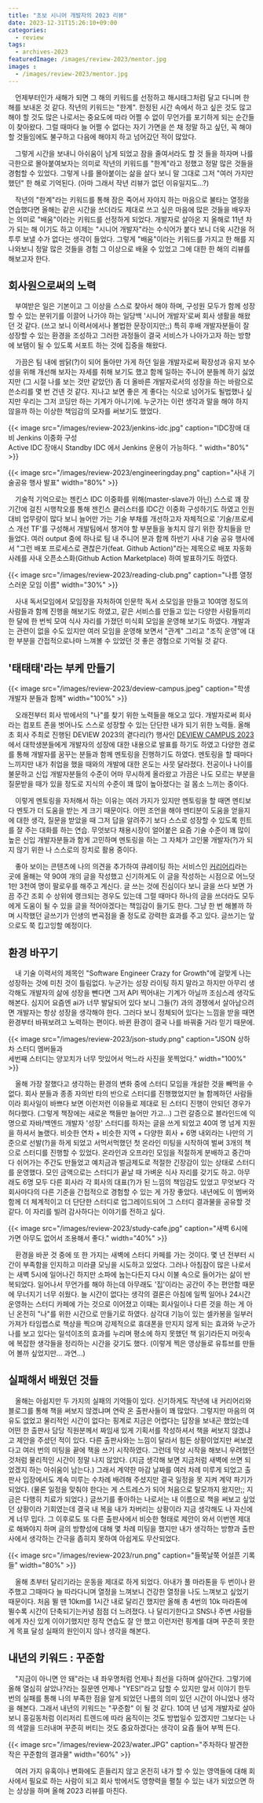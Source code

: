 ```yaml
---
title: "초보 시니어 개발자의 2023 리뷰"
date: 2023-12-31T15:26:10+09:00
categories:
  - review
tags:
  - archives-2023
featuredImage: /images/review-2023/mentor.jpg
images :
  - /images/review-2023/mentor.jpg
---
```



　언제부터인가 새해가 되면 그 해의 키워드를 선정하고 해시태그처럼 달고 다니며 한 해를 보내온 것 같다. 작년의 키워드는 "한계". 한정된 시간 속에서 하고 싶은 것도 많고 해야 할 것도 많은 나로서는 중요도에 따라 어쩔 수 없이 무언가를 포기하게 되는 순간들이 찾아왔다. 그럴 때마다 늘 어쩔 수 없다는 자기 가면을 쓴 채 정말 하고 싶던, 꼭 해야 할 것들임에도 불구하고 다음에 해야지 하고 넘어갔던 적이 많았다. 

　그렇게 시간을 보내니 아쉬움이 남게 되었고 잠을 줄여서라도 할 것 들을 하자며 나를 극한으로 몰아붙여보자는 의미로 작년의 키워드를 "한계"라고 정했고 정말 많은 것들을 경험할 수 있었다. 그렇게 나를 몰아붙이는 삶을 살다 보니 말 그대로 그저 "여러 가지만 했던" 한 해로 기억된다. (아마 그래서 작년 리뷰가 없던 이유일지도...?)

　작년의 "한계"라는 키워드를 통해 잠은 죽어서 자야지 하는 마음으로 불타는 열정을 연습했다면 올해는 같은 시간을 쓰더라도 제대로 쓰고 싶은 마음에 많은 것들을 배우자는 의미로 "배움"이라는 키워드를 선정하게 되었다. 개발자로 살아온 지 올해로 11년 차가 되는 해 이기도 하고 이제는 "시니어 개발자"라는 수식어가 붙다 보니 더욱 시간을 허투루 보낼 수가 없다는 생각이 들었다. 그렇게 "배움"이라는 키워드를 가지고 한 해를 지나와보니 정말 많은 것들을 경험 그 이상으로 배울 수 있었고 그에 대한 한 해의 리뷰를 해보고자 한다. 

## 회사원으로써의 노력
　부여받은 일은 기본이고 그 이상을 스스로 찾아서 해야 하며, 구성원 모두가 함께 성장할 수 있는 분위기를 이끌어 나가야 하는 일당백 '시니어 개발자'로써 회사 생활을 해왔던 것 같다. (쓰고 보니 이력서에서나 볼법한 문장이지만;;) 특히 후배 개발자분들이 잘 성장할 수 있는 환경을 조성하고 그러한 과정들이 결국 서비스가 나아가고자 하는 방향에 보탬이 될 수 있도록 서포트 하는 것에 집중을 해왔다.

　가끔은 팀 내에 쌈닭(?)이 되어 돌아만 가게 하던 일을 개발자로써 확장성과 유지 보수성을 위해 개선해 보자는 자세를 취해 보기도 했고 함께 일하는 주니어 분들께 하기 싫었지만 (그 시절 나를 보는 것만 같았던) 좀 더 올바른 개발자로서의 성장을 하는 바람으로 쓴소리를 몇 번 건넨 것 같다. 지나고 보면 좋은 게 좋다는 식으로 넘어가도 될법했나 싶지만 우리는 그저 코딩만 하는 기계가 아니기에. 누군가는 이런 생각과 말을 해야 하지 않을까 하는 이상한 책임감의 모자를 써보기도 했었다.

{{< image src="/images/review-2023/jenkins-idc.jpg" caption="IDC장애 대비 Jenkins 이중화 구성<br>Active IDC 장애시 Standby IDC 에서 Jenkins 운용이 가능하다. " width="80%" >}}

{{< image src="/images/review-2023/engineeringday.png" caption="사내 기술공유 행사 발표" width="80%" >}}

　기술적 기억으로는 젠킨스 IDC 이중화를 위해(master-slave가 아닌) 스스로 꽤 장기간에 걸친 시행착오를 통해 젠킨스 클러스터를 IDC간 이중화 구성하기도 하였고 인원 대비 업무량이 많다 보니 늘어만 가는 기술 부채를 개선하고자 자체적으로 '기술/프로세스 개선 TF'를 구성해서 개발팀에서 챙겨야 할 부분들을 놓치지 않기 위한 장치들을 만들었다. 여러 output 중에 하나로 팀 내 주니어 분과 함께 하반기 사내 기술 공유 행사에서 "그런 배포 프로세스로 괜찮은가(feat. Github Action)"라는 제목으로 배포 자동화 사례를 사내 오픈소스화(Github Action Marketplace) 하여 발표하기도 하였다.

{{< image src="/images/review-2023/reading-club.png" caption="나름 열정스러운 모임 이름" width="30%" >}}

　사내 독서모임에서 모임장을 자처하여 인문학 독서 소모임을 만들고 10여명 정도의 사람들과 함께 진행을 해보기도 하였고, 같은 서비스를 만들고 있는 다양한 사람들끼리 한 달에 한 번씩 모여 식사 자리를 가졌던 미식회 모임을 운영해 보기도 하였다. 개발과는 관련이 없을 수도 있지만 여러 모임을 운영해 보면서 "관계" 그리고 "조직 운영"에 대한 부분을 간접적으로나마 느껴볼 수 있었던 것 좋은 경험으로 기억될 것 같다.

## '태태태'라는 부케 만들기
{{< image src="/images/review-2023/deview-campus.jpeg" caption="학생 개발자 분들과 함께" width="100%" >}}

　오래전부터 회사 밖에서의 "나"를 찾기 위한 노력들을 해오고 있다. 개발자로써 회사라는 컴포트 존을 벗어나도 스스로 성장할 수 있는 단단한 내가 되기 위한 노력들. 올해 초 회사 주최로 진행된 DEVIEW 2023의 곁다리(?) 행사인 [DEVIEW CAMPUS 2023](https://d2.naver.com/news/8012036)에서 대학생분들에게 개발자의 성장에 대한 내용으로 발표를 하기도 하였고 다양한 경로를 통해 개발자를 꿈꾸는 분들과 함께 멘토링을 진행하기도 하였다. 멘토링을 할 때마다 느끼지만 내가 취업을 했을 때와의 개발에 대한 온도는 사뭇 달라졌다. 전공이나 나이를 불문하고 신입 개발자분들의 수준이 어마 무시하게 올라왔고 가끔은 나도 모르는 부분을 질문받을 때가 있을 정도로 지식의 수준이 꽤 많이 높아졌다는 걸 몸소 느끼는 중이다.

　이렇게 멘토링을 자처해서 하는 이유는 여러 가지가 있지만 멘토링을 할 때면 멘티보다 멘토가 더 도움을 받는 게 크기 때문이다. 어떤 조언을 해야 멘티분이 도움을 얻을지에 대한 생각, 질문을 받았을 때 그저 답을 알려주기 보다 스스로 성장할 수 있도록 힌트를 잘 주는 대화를 하는 연습. 무엇보다 채용시장이 얼어붙은 요즘 기술 수준이 꽤 많이 높은 신입 개발자분들과 함게 고민하며 멘토링을 하는 그 자체가 고인물 개발자(?)가 되지 않기 위한 나 스스로의 장치로 활용 중이다.

　좋아 보이는 콘텐츠에 나의 의견을 추가하여 큐레이팅 하는 서비스인 [커리어리](https://careerly.co.kr/@taetaetae)라는 곳에 올해는 약 90여 개의 글을 작성했고 신기하게도 이 글을 작성하는 시점으로 어느덧 1만 3천여 명이 팔로우를 해주고 계신다. 글 쓰는 것에 진심이다 보니 글을 쓰다 보면 가끔 주간 조회 수 상위에 랭크되는 경우도 있는데 그럴 때마다 하나의 글을 쓰더라도 모두에게 도움이 될 수 있을 글을 적어야겠다는 책임감이 들기도 한다. 그냥 한 번 해볼까 하며 시작했던 글쓰기가 인생의 변곡점을 줄 정도로 강력한 효과를 주고 있다. 글쓰기는 앞으로도 쭉 킵고잉할 예정이다.

## 환경 바꾸기
　내 기술 이력서의 제목인 "Software Engineer Crazy for Growth"에 걸맞게 나는 성장하는 것에 미친 것이 틀림없다. 누군가는 성장 라이팅 하지 말라고 하지만 아무리 생각해도 개발자의 삶에 성장을 뺀다면 그저 API 찍어내는 기계가 아닐까 조심스레 생각도 해본다. 심지어 요즘엔 ai가 너무 발달되어 있다 보니 그들(?) 과의 경쟁에서 살아남으려면 개발자는 항상 성장을 생각해야 한다. 그러다 보니 정체되어 있다는 느낌을 받을 때면 환경부터 바꿔보려고 노력하는 편이다. 바뀐 환경이 결국 나를 바꿔줄 거라 믿기 때문에.

{{< image src="/images/review-2023/json-study.png" caption="JSON 상하차 스터디 멤버들과<br>세번째 스터디는 양꼬치가 너무 맛있어서 먹느라 사진을 못찍었다." width="100%" >}}

　올해 가장 잘했다고 생각하는 환경의 변화 중에 스터디 모임을 개설한 것을 빼먹을 수 없다. 회사 분들과 종종 자의반 타의 반으로 스터디를 진행했었지만 늘 함께하던 사람들이라 회사일이 바쁘다 보면 이런저런 이유들로 제대로 된 스터디 진행이 안되던 경우가 허다했다. (그렇게 책장에는 새로운 책들만 늘어만 가고...) 그런 갈증으로 블라인드에 익명으로 자바/백엔드 개발자 '성장' 스터디를 하자는 글을 쓰게 되었고 40여 명 넘게 지원을 하셔서 놀랬다. 비슷한 연차 + 비슷한 지역 + 다양한 회사 + 6명 내외라는 나만의 기준으로 선발(?)을 하게 되었고 서먹서먹했던 첫 온라인 미팅을 시작하여 벌써 3개의 책으로 스터디를 진행할 수 있었다. 온라인과 오프라인 모임을 적절하게 분배하고 중간마다 쉬어가는 주간도 만들었고 예치금과 벌금제도로 적절한 긴장감이 있는 상태로 스터디를 운영했다. 모인 금액으로는 스터디가 끝날 때 가벼운 식사 자리를 갖기도 하고. 아무래도 6명 모두 다른 회사라 각 회사의 대표(?)가 된 느낌의 책임감도 있었고 무엇보다 각 회사마다의 다른 기준을 간접적으로 경험할 수 있는 게 가장 좋았다. 내년에도 이 멤버와 함께 더 체계적이고 더 단단한 스터디로 업그레이드되어 그 스터디 결과물을 공유할 것 같다. 이 자리를 빌려 감사하다는 이야기를 전하고 싶다.

{{< image src="/images/review-2023/study-cafe.jpg" caption="새벽 6시에 가면 아무도 없어서 조용해서 좋다." width="40%" >}}

　환경을 바꾼 것 중에 또 한 가지는 새벽에 스터디 카페를 가는 것이다. 몇 년 전부터 시간이 부족함을 인지하고 미라클 모닝을 시도하고 있었다. 그러나 아침잠이 많은 나로서는 새벽 5시에 일어나긴 하지만 소파에 눕는다든지 다시 이불 속으로 들어가는 삶이 반복되었다. 일어나서 무언가를 해야 하는데 아무래도 '집'이라는 공간이 주는 편안함 때문에 무너지기 너무 쉬웠다. 늘 시간이 없다는 생각의 결론은 아침에 일찍 일어나 24시간 운영하는 스터디 카페에 가는 것으로 이어졌고 이때는 회사일이나 다른 것을 하는 게 아닌 온전히 "나"를 위한 시간으로 만들기로 하였다. 삼각대 기능이 있는 셀카봉을 일부러 가져가 타임랩스로 책상을 찍으며 강제적으로 휴대폰을 만지지 않게 되는 효과와 누군가 나를 보고 있다는 일석이조의 효과를 누리며 평소에 하지 못했던 책 읽기라든지 머릿속에 복잡한 생각들을 정리하는 시간을 갖기도 했다. (이렇게 찍은 영상들로 유튜브를 만들어 볼까 싶었지만... 과연...)

## 실패해서 배웠던 것들
　올해는 아쉽지만 두 가지의 실패의 기억들이 있다. 신기하게도 작년에 내 커리어리와 블로그를 통해 책을 써보지 않겠냐며 연락 온 출판사들이 꽤 많았다. 그렇지만 마음의 여유도 없었고 물리적인 시간이 없다는 핑계로 지금은 어렵다는 답장을 보내곤 했었는데 어떤 한 출판사 담당 직원분께서 짜임새 있게 기획서를 작성하셔서 책을 써보지 않겠냐고 제안을 주셨던 적이 있다. 다른 출판사와는 느낌이 달라서 힘든 상황이었지만 써보겠다고 여러 번의 미팅을 끝에 책을 쓰기 시작하였다. 그런데 막상 시작을 해보니 우려했던 것처럼 물리적인 시간이 정말 나지 않았다. (지금 생각해 보면 지금처럼 새벽에 쓰면 되었겠지 하는 아쉬움이 남는다.) 그래서 계약한 마감 날짜를 여러 차례 미루게 되었고 출판사 입장에서도 계속 미루는 수차례 배려해 주셨지만 결국 일정을 못 지켜 계약 파기가 되었다. (물론 일정을 맞춰야 한다는 게 스트레스가 되어 처음으로 탈모까지 왔지만;; 지금은 다행히 치료가 되었다.) 글쓰기를 좋아하는 나로서는 내 이름으로 책을 써보고 싶었던 상황이라 기회였는데 결국 내 복을 내가 차버리는 상황이라 지금 생각해도 나 자신에게 너무 밉다. 그 이후로도 또 다른 출판사에서 비슷한 형태로 제안이 와서 이번엔 제대로 해봐야지 하며 글의 방향성에 대해 몇 차례 미팅을 했지만 내가 생각하는 방향과 출판사에서 생각하는 간극을 좁히지 못하여 아쉽게도 무산되었다.

{{< image src="/images/review-2023/run.png" caption="들쭉날쭉 어설픈 기록들" width="80%" >}}

　올해 초부터 달리기라는 운동을 제대로 하게 되었다. 아내가 풀 마라톤을 두 번이나 완주했고 그때마다 늘 따라다니며 열정을 느껴보니 건강한 열정을 나도 느껴보고 싶었기 때문이다. 처음 뛸 땐 10km를 1시간 내로 달리긴 했지만 올해 총 4번의 10k 마라톤에 뛸수록 시간이 단축되기는커녕 점점 더 느려졌다. 나 달리기한다고 SNS나 주변 사람들에게 자신 있게 이야기했지만 정작 연습도 잘 안 했고 이런저런 핑계를 대며 꾸준히 못한 게 목표 달성 실패의 원인이지 않나 생각을 해본다.

## 내년의 키워드 : 꾸준함
　"지금이 아니면 안 돼"라는 내 좌우명처럼 언제나 최선을 다하며 살아간다. 그렇기에 올해 열심히 살았나?라는 질문엔 언제나 "YES!"라고 답할 수 있지만 앞서 이야기 한두 번의 실패를 통해 나의 부족한 점을 알게 되었던 나름의 의미 있던 시간이 아니었나 생각을 해본다. 그래서 내년의 키워드는 "꾸준함" 이 될 것 같다. 10여 년 넘게 개발자로 살아보니 홍길동처럼 이리저리 트렌드에 따라 움직이는 것도 방법일수 있겠지만 그보다는 나의 색깔을 드러내며 꾸준히 버티는 것도 중요하겠다는 생각이 요즘 들어 부쩍 든다.

{{< image src="/images/review-2023/water.JPG" caption="주차하다 발견한 작은 꾸준함의 결과물" width="60%" >}}

　여러 가지 유혹이나 변화에도 흔들리지 않고 온전히 내가 할 수 있는 영역들에 대해 회사에서 필요로 하는 사람이 되고 회사 밖에서도 영향력을 펼칠 수 있는 내가 되었으면 하는 상상을 하며 올해 2023 리뷰를 마친다.